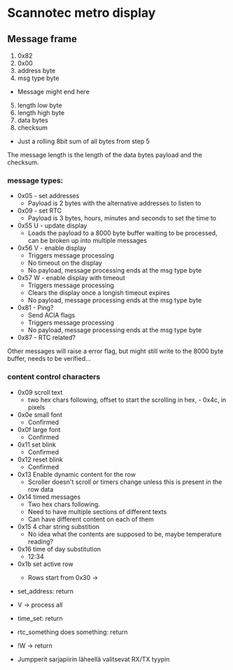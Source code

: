 # Scannotec metro display


## Message frame

1. 0x82
2. 0x00
3. address byte
4. msg type byte
  * Message might end here
5. length low byte
6. length high byte
7. data bytes
8. checksum
  * Just a rolling 8bit sum of all bytes from step 5

The message length is the length of the data bytes payload and the checksum.


### message types:
* 0x05 - set addresses
  * Payload is 2 bytes with the alternative addresses to listen to
* 0x09 - set RTC
  * Payload is 3 bytes, hours, minutes and seconds to set the time to
* 0x55 U - update display
  * Loads the payload to a 8000 byte buffer waiting to be processed, can be broken up into multiple messages
* 0x56 V - enable display
  * Triggers message processing
  * No timeout on the display
  * No payload, message processing ends at the msg type byte
* 0x57 W - enable display with timeout
  * Triggers message processing
  * Clears the display once a longish timeout expires
  * No payload, message processing ends at the msg type byte
* 0x81 - Ping?
  * Send ACIA flags
  * Triggers message processing
  * No payload, message processing ends at the msg type byte
* 0x87 - RTC related?

Other messages will raise a error flag, but might still write to the 8000 byte buffer, needs to be verified...

### content control characters

* 0x09 scroll text
  * two hex chars following, offset to start the scrolling in hex, - 0x4c, in pixels
* 0x0e small font
  * Confirmed
* 0x0f large font
  * Confirmed
* 0x11 set blink
  * Confirmed
* 0x12 reset blink
  * Confirmed
* 0x13 Enable dynamic content for the row
  * Scroller doesn't scroll or timers change unless this is present in the row data
* 0x14 timed messages
  * Two hex chars following.
  * Need to have multiple sections of different texts
  * Can have different content on each of them
* 0x15 4 char string substition
  * No idea what the contents are supposed to be, maybe temperature reading?
* 0x16 time of day substitution
  * 12:34
* 0x1b <ascii number> set active row
  * Rows start from 0x30 ->


- set_address: return
- V -> process all
- time_set: return
- rtc_something does something: return
- !W -> return



- Jumpperit sarjapiirin läheellä valitsevat RX/TX tyypin
